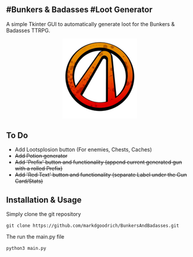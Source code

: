 #Bunkers & Badasses 
#Loot Generator
-------------------

A simple Tkinter GUI to automatically generate loot for the Bunkers & Badasses TTRPG.
<p align="center">
	<img src="./assests/VaultSymbol.png"  width="200" />
</p>

To Do
-------
* Add Lootsplosion button (For enemies, Chests, Caches)
* ~~Add Potion generator~~
* ~~Add 'Prefix' button and functionality (append current generated gun with a rolled Prefix)~~
* ~~Add 'Red Text' button and functionality (separate Label under the Gun Card/Stats)~~


Installation & Usage
--------
Simply clone the git repository
```
git clone https://github.com/markdgoodrich/BunkersAndBadasses.git
```
The run the main.py file
```
python3 main.py
```
